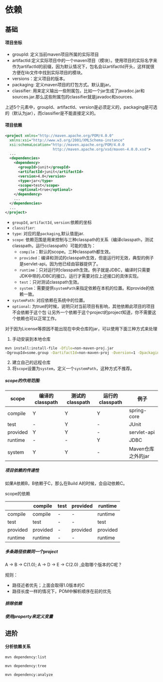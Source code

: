 # 依赖

## 基础

#### 项目坐标
- groupId: 定义当前maven项目所属的实际项目
- artifactId:定义实际项目中的一个maven项目（模块）。使用项目的实际名字来作为artifactId的前缀，因为默认情况下，包名会以artifactId开头，这样就很方便在lib文件中找到实际项目的模块。
- versions：定义项目的版本。
- packaging: 定义maven项目的打包方式。默认是jar。
- classifier: 用来定义输出一些附属包，比如一个jar生成了javadoc.jar和sources.jar.那么这些附属包的classifier就是javadoc和sources.

上述5个元素中，groupId、artifactId、version是必须定义的，packaging是可选的（默认为jar），而classifier是不能直接定义的。

#### 项目依赖

```xml
<project xmlns="http://maven.apache.org/POM/4.0.0"
  xmlns:xsi="http://www.w3.org/2001/XMLSchema-instance"
  xsi:schemaLocation="http://maven.apache.org/POM/4.0.0
                      http://maven.apache.org/xsd/maven-4.0.0.xsd">
  ...
  <dependencies>
    <dependency>
      <groupId>junit</groupId>
      <artifactId>junit</artifactId>
      <version>4.0</version>
      <type>jar</type>
      <scope>test</scope>
      <optional>true</optional>
    </dependency>
    ...
  </dependencies>
  ...
</project>
```
- ```groupId```, ```artifactId```, ```version```:依赖的坐标
- ```classifier```:
- ```type```: 对应的是```packaging```,默认值是jar.
- ```scope```: 依赖范围是用来控制与三种classpath的关系（编译classpath，测试classpath，运行cclasspath）可能的值为：
  * ```compile```：默认的scope。三种classpath都生效。
  * ```provided```：编译和测试的classpath生效，但是运行时无效，典型的例子是servlet-api。因为他已经由容器提供了。
  * ```runtime```：只对运行时classpath生效。例子就是JDBC，编译时只需要JDK中带的JDBC的接口，运行才需要对应上述接口的具体实现。
  * ```test```：只对测试classpath生效。
  * ```system```：需要提供```systemPath```来指定依赖在本机的位置。和provide的依赖一致。
- ```systemPath```: 对应依赖在系统中的位置。
- ```optional```:  为true的时候，说明只对当前项目有影响，其他依赖此项目的项目不会依赖于这个包 让另外一个依赖于这个project的project知道，你不需要这个依赖也可以正常工作。


对于因为License等原因不能出现在中央仓库的jar，可以使用下面三种方式来处理
  1. 手动安装到本地仓库
```bash
mvn install:install-file -Dfile=non-maven-proj.jar                                    \
-DgroupId=some.group -DartifactId=non-maven-proj -Dversion=1 -Dpackaging=jar
```
  2. 建立自己的远程仓库
  3. 将```scope```设置为```system```，定义一个```systemPath```，这种方式不推荐。


##### scope的作用范围:

|scope|编译的classpath|测试的classpath|运行的classpath|例子
|-|-|-|-|-
|compile| Y | Y | Y | spring-core
|test| - | Y | - | JUnit
|provided| Y | Y | - | servlet-api
|runtime| - | - | Y | JDBC
|system| Y | Y | - | Maven仓库之外的jar


##### 项目依赖的传递性

如果A依赖B，B依赖于C，那么在Build A的时候，会自动依赖C。

scope的依赖

|           | compile   |   test        |  provided | runtime
|-----------|-----------|---------------|-----------|-----------
| compile   | compile   |       -       |     -     | runtime
| test      | test      |      -        |      -    | test
| provided  | provided  |        -      | provided  | provided
| runtime   | runtime   |        -      |       -   | runtime

##### 多条路径依赖同一个project
A -> B -> C(1.0); A -> D -> E -> C(2.0) ,会取哪个版本的C呢？

规则：
* 路径近者优先；上面会取得1.0版本的C
* 路径长度一样的情况下，POM中解析顺序在前的优先

##### 排除依赖

##### 使用property来定义变量

## 进阶

#### 分析依赖关系

```bash
mvn dependency:list

mvn dependency:tree

mvn dependency:analyze
```
